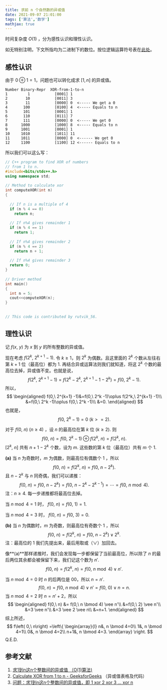 ```yaml
---
title: 求前 n 个自然数的异或值
date: 2021-09-07 21:01:00
tags: ['算法','数学']
mathjax: true
---
```


时间复杂度 $O(1)$ ，分为感性认识和理性认识。

如无特别注明，下文所指均为二进制下的数位。按位逻辑运算符号表在[此处](https://imzlp.com/posts/23224/#%E9%80%BB%E8%BE%91%E8%BF%90%E7%AE%97)。

## 感性认识

由于 $0\oplus 1=1$，问题也可以转化成求 $[1, n]$ 的异或值。

```
Number Binary-Repr  XOR-from-1-to-n
1         1           [0001] 1
2        10           [0011] 3
3        11           [0000] 0  <----- We get a 0
4       100           [0100] 4  <----- Equals to n
5       101           [0001] 1
6       110           [0111] 7
7       111           [0000] 0  <----- We get 0
8      1000           [1000] 8  <----- Equals to n
9      1001           [0001] 1
10     1010           [1011] 11
11     1011           [0000] 0  <------ We get 0
12     1100           [1100] 12 <------ Equals to n
```

所以我们可以这么写：

```c++
// C++ program to find XOR of numbers
// from 1 to n.
#include<bits/stdc++.h>
using namespace std;
 
// Method to calculate xor
int computeXOR(int n)
{
   
  // If n is a multiple of 4
  if (n % 4 == 0)
    return n;
 
  // If n%4 gives remainder 1
  if (n % 4 == 1)
    return 1;
 
  // If n%4 gives remainder 2
  if (n % 4 == 2)
    return n + 1;
 
  // If n%4 gives remainder 3
  return 0;
}
 
// Driver method
int main()
{
  int n = 5;
  cout<<computeXOR(n);
}
 
 
// This code is contributed by rutvik_56.

```

## 理性认识

记 $f(x,\ y)$ 为 $x$ 到 $y$ 的所有整数的异或值。

现在考虑 $f(2^k,\ 2^{k+1}-1)$. 令 $k\geq 1$，则 $2^k$ 为偶数。且这里面的 $2^k$ 个数从左往右第 $k+1$ 位（最高位）都为 $1$. 再结合异或运算法则我们就知道，将这 $2^k$ 个数的最高位去掉，异或值不变。也就是说，
$$
f(2^k,\ 2^{k+1} -1) = f(2^k - 2^k,\ 2^{k+1} -1 -2^k) = f(0,\ 2^k -1).
$$
所以，
$$
\begin{aligned}
f(0,\ 2^{k+1} -1)&=f(0,\ 2^k -1)\oplus f(2^k,\ 2^{k+1} -1)\\
&=f(0,\ 2^k -1)\oplus f(0,\ 2^k -1)\\
&=0.
\end{aligned}
$$
也就是，
$$
f(0,\ 2^k - 1) = 0\ (k >= 2).
$$

对于 $f(0,\ n)\ (n\geq 4)$ ，设 $n$ 的最高位在第 $k$ 位 $(k \geq 2)$. 则
$$
f(0,\ n) = f(0,\ 2^k - 1)\oplus f(2^k,\ n) = f(2^k,\ n).
$$
$[2^k,\ n]$ 共有 $n+1-2^k$ 个数，设为 $m$. 这些数的第 $k$ 位（最高位）共有 $m$ 个 $1$.

**(a)** 当 $n$ 为奇数时，$m$ 为偶数，则最高位有偶数个 $1$ ，所以
$$
f(0,\ n) = f(2^k,\ n) = f(0,\ n - 2^k).
$$
且 $n-2^k$ 与 $n$ 同奇偶，我们可以递推：
$$
f(0,\ n) = f(0,\ n - 2^k) = f(0,\ n - 2^k - 2^{k-1}) = \cdots = f(0,\ n \bmod 4).
$$
注：$n\geq4$. 每一步递推都将最高位去掉。

当 $n \bmod 4= 1$ 时， $f(0,\ n) = f(0,\ 1) = 1$.

当 $n \bmod 4 = 3$ 时， $f(0,\ n) = f(0,\ 3) = 0$.

**(b)** 当 $n$ 为偶数时，$m$ 为奇数，则最高位有奇数个 $1$ ，所以
$$
f(0,\ n) = f(2^k,\ n) = f(0,\ n - 2^k) \vee 2^k.
$$
注：最高位的 $1$ 我们先提出来，最后用取或（$\vee$）加回去。

像**(a)**那样递推时，我们会发现每一步都保留了当前最高位，所以除了 $n$ 的最后两位其余都会被保留下来，我们记这个数为 $n'$.
$$
f(0,\ n) = f(2^k,\ n) = f(0,\ n \bmod 4) \vee n'.
$$

当 $n \bmod 4=0$ 时 $n$ 的后两位是 $00$，所以 $n=n'$.
$$
f(0,\ n) = f(0,\ n \bmod 4) \vee n' = f(0,\ 0) \vee n = n.
$$
当 $n \bmod 4 = 2$ 时 $n=n'+2$，所以
$$
\begin{aligned}
f(0,\ n) &= f(0,\ n \bmod 4) \vee n'\\
&=f(0,\ 2) \vee n'\\
&=3 \vee n'\\
&=3 \vee 2 \vee n\\
&=n+1.
\end{aligned}
$$
综上所述，
$$
f\left( 0,\ n\right) =\left\{
\begin{array}{l}
n&, n \bmod 4=0\\
1&, n \bmod 4=1\\
0&, n \bmod 4=2\\
n+1&, n \bmod 4=3.
\end{array}
\right.
$$
Q.E.D.

## 参考文献

1. [求1到n这n个整数间的异或值 （O(1)算法)](https://www.cnblogs.com/flyinghearts/archive/2011/03/22/1992001.html)
2. [Calculate XOR from 1 to n - GeeksforGeeks](https://www.geeksforgeeks.org/calculate-xor-1-n/) （异或值表格及代码）
3. [问题：求1到n这n个整数间的异或值，即 1 xor 2 xor 3 … xor n](https://siukwan.sinaapp.com/?p=883)

